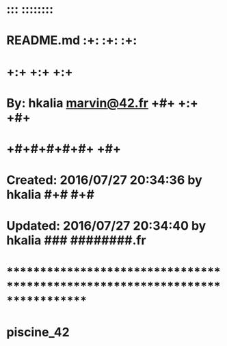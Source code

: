 
#                                                         :::      ::::::::    #
#    README.md                                          :+:      :+:    :+:    #
#                                                     +:+ +:+         +:+      #
#    By: hkalia <marvin@42.fr>                      +#+  +:+       +#+         #
#                                                 +#+#+#+#+#+   +#+            #
#    Created: 2016/07/27 20:34:36 by hkalia            #+#    #+#              #
#    Updated: 2016/07/27 20:34:40 by hkalia           ###   ########.fr        #
#                                                                              #
# **************************************************************************** #

# piscine_42
